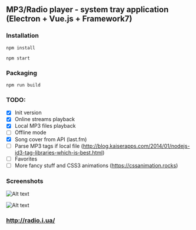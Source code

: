 ## MP3/Radio player - system tray application (Electron + Vue.js + Framework7)

### Installation
`npm install`

`npm start`

### Packaging
`npm run build`

### TODO:
- [x] Init version
- [x] Online streams playback
- [x] Local MP3 files playback
- [ ] Offline mode
- [x] Song cover from API (last.fm)
- [ ] Parse MP3 tags if local file (http://blog.kaiserapps.com/2014/01/nodejs-id3-tag-libraries-which-is-best.html)
- [ ] Favorites
- [ ] More fancy stuff and CSS3 animations (https://cssanimation.rocks)

### Screenshots

![Alt text](https://github.com/vlewin/electron-tray-player/blob/master/images/Screenshot.png?raw=true "Optional Title")

![Alt text](https://github.com/vlewin/electron-tray-player/blob/master/images/Screenshot2.png?raw=true "Optional Title")


### http://radio.i.ua/
